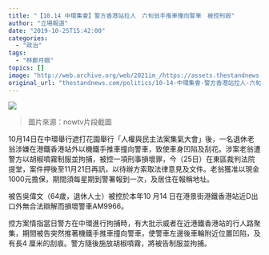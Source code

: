 ```yaml
---
title: "【10.14 中環集會】警方香港站拉人　六旬翁手推車撞向警車　被控刑毀"
author: "立場報道"
date: "2019-10-25T15:42:00"
categories:
  - "政治"
tags:
  - "林鄭月娥"
topics: []
image: "http://web.archive.org/web/2021im_/https://assets.thestandnews.com/media/photos/hk-01_PzzA3_VLcVkZ6.png"
original_url: "thestandnews.com/politics/10-14-中環集會-警方香港站拉人-六旬翁手推車撞向警車-被控刑毀"
---
```

![](http://web.archive.org/web/2021im_/https://assets.thestandnews.com/media/photos/hk-01_PzzA3_VLcVkZ6.png)
> 圖片來源：nowtv片段截圖

10月14日在中環舉行遮打花園舉行「人權與民主法案集氣大會」後，一名退休老翁涉嫌在港鐵香港站外以機鐵手推車撞向警車，致使車身凹陷及刮花。涉案老翁遭警方以胡椒噴霧制服並拘捕，被控一項刑事損壞罪，今（25日）在東區裁判法院提堂，案件押後至11月21日再訊，以待辦方索取法律意見及文件。老翁獲准以現金1000元擔保，期間須每星期到警署報到一次，及居住在報稱地址。

被告吳偉文（64歲，退休人士）被控於本年10 月14 日在港景街港鐵香港站近D出口外無合法辯解而損壞警車AM9966。

控方案情指當日警方在中環進行拘捕時，有大批示威者在近港鐵香港站的行人路聚集，期間被告突然推著機鐵手推車撞向警車，使警車左邊後車輪附近位置凹陷，及有長4 厘米的刮痕。警方隨後施放胡椒噴霧，將被告制服並拘捕。